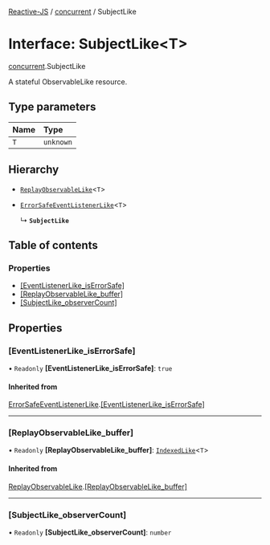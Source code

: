 [Reactive-JS](../README.md) / [concurrent](../modules/concurrent.md) / SubjectLike

# Interface: SubjectLike<T\>

[concurrent](../modules/concurrent.md).SubjectLike

A stateful ObservableLike resource.

## Type parameters

| Name | Type |
| :------ | :------ |
| `T` | `unknown` |

## Hierarchy

- [`ReplayObservableLike`](concurrent.ReplayObservableLike.md)<`T`\>

- [`ErrorSafeEventListenerLike`](events.ErrorSafeEventListenerLike.md)<`T`\>

  ↳ **`SubjectLike`**

## Table of contents

### Properties

- [[EventListenerLike\_isErrorSafe]](concurrent.SubjectLike.md#[eventlistenerlike_iserrorsafe])
- [[ReplayObservableLike\_buffer]](concurrent.SubjectLike.md#[replayobservablelike_buffer])
- [[SubjectLike\_observerCount]](concurrent.SubjectLike.md#[subjectlike_observercount])

## Properties

### [EventListenerLike\_isErrorSafe]

• `Readonly` **[EventListenerLike\_isErrorSafe]**: ``true``

#### Inherited from

[ErrorSafeEventListenerLike](events.ErrorSafeEventListenerLike.md).[[EventListenerLike_isErrorSafe]](events.ErrorSafeEventListenerLike.md#[eventlistenerlike_iserrorsafe])

___

### [ReplayObservableLike\_buffer]

• `Readonly` **[ReplayObservableLike\_buffer]**: [`IndexedLike`](collections.IndexedLike.md)<`T`\>

#### Inherited from

[ReplayObservableLike](concurrent.ReplayObservableLike.md).[[ReplayObservableLike_buffer]](concurrent.ReplayObservableLike.md#[replayobservablelike_buffer])

___

### [SubjectLike\_observerCount]

• `Readonly` **[SubjectLike\_observerCount]**: `number`
